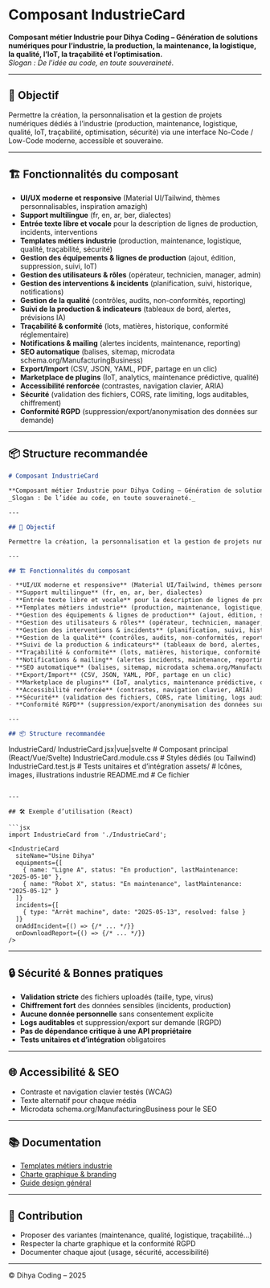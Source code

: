# Composant IndustrieCard

**Composant métier Industrie pour Dihya Coding – Génération de solutions numériques pour l’industrie, la production, la maintenance, la logistique, la qualité, l’IoT, la traçabilité et l’optimisation.**  
_Slogan : De l’idée au code, en toute souveraineté._

---

## 🎯 Objectif

Permettre la création, la personnalisation et la gestion de projets numériques dédiés à l’industrie (production, maintenance, logistique, qualité, IoT, traçabilité, optimisation, sécurité) via une interface No-Code / Low-Code moderne, accessible et souveraine.

---

## 🏗️ Fonctionnalités du composant

- **UI/UX moderne et responsive** (Material UI/Tailwind, thèmes personnalisables, inspiration amazigh)
- **Support multilingue** (fr, en, ar, ber, dialectes)
- **Entrée texte libre et vocale** pour la description de lignes de production, incidents, interventions
- **Templates métiers industrie** (production, maintenance, logistique, qualité, traçabilité, sécurité)
- **Gestion des équipements & lignes de production** (ajout, édition, suppression, suivi, IoT)
- **Gestion des utilisateurs & rôles** (opérateur, technicien, manager, admin)
- **Gestion des interventions & incidents** (planification, suivi, historique, notifications)
- **Gestion de la qualité** (contrôles, audits, non-conformités, reporting)
- **Suivi de la production & indicateurs** (tableaux de bord, alertes, prévisions IA)
- **Traçabilité & conformité** (lots, matières, historique, conformité réglementaire)
- **Notifications & mailing** (alertes incidents, maintenance, reporting)
- **SEO automatique** (balises, sitemap, microdata schema.org/ManufacturingBusiness)
- **Export/Import** (CSV, JSON, YAML, PDF, partage en un clic)
- **Marketplace de plugins** (IoT, analytics, maintenance prédictive, qualité)
- **Accessibilité renforcée** (contrastes, navigation clavier, ARIA)
- **Sécurité** (validation des fichiers, CORS, rate limiting, logs auditables, chiffrement)
- **Conformité RGPD** (suppression/export/anonymisation des données sur demande)

---

## 📦 Structure recommandée
```markdown
# Composant IndustrieCard

**Composant métier Industrie pour Dihya Coding – Génération de solutions numériques pour l’industrie, la production, la maintenance, la logistique, la qualité, l’IoT, la traçabilité et l’optimisation.**  
_Slogan : De l’idée au code, en toute souveraineté._

---

## 🎯 Objectif

Permettre la création, la personnalisation et la gestion de projets numériques dédiés à l’industrie (production, maintenance, logistique, qualité, IoT, traçabilité, optimisation, sécurité) via une interface No-Code / Low-Code moderne, accessible et souveraine.

---

## 🏗️ Fonctionnalités du composant

- **UI/UX moderne et responsive** (Material UI/Tailwind, thèmes personnalisables, inspiration amazigh)
- **Support multilingue** (fr, en, ar, ber, dialectes)
- **Entrée texte libre et vocale** pour la description de lignes de production, incidents, interventions
- **Templates métiers industrie** (production, maintenance, logistique, qualité, traçabilité, sécurité)
- **Gestion des équipements & lignes de production** (ajout, édition, suppression, suivi, IoT)
- **Gestion des utilisateurs & rôles** (opérateur, technicien, manager, admin)
- **Gestion des interventions & incidents** (planification, suivi, historique, notifications)
- **Gestion de la qualité** (contrôles, audits, non-conformités, reporting)
- **Suivi de la production & indicateurs** (tableaux de bord, alertes, prévisions IA)
- **Traçabilité & conformité** (lots, matières, historique, conformité réglementaire)
- **Notifications & mailing** (alertes incidents, maintenance, reporting)
- **SEO automatique** (balises, sitemap, microdata schema.org/ManufacturingBusiness)
- **Export/Import** (CSV, JSON, YAML, PDF, partage en un clic)
- **Marketplace de plugins** (IoT, analytics, maintenance prédictive, qualité)
- **Accessibilité renforcée** (contrastes, navigation clavier, ARIA)
- **Sécurité** (validation des fichiers, CORS, rate limiting, logs auditables, chiffrement)
- **Conformité RGPD** (suppression/export/anonymisation des données sur demande)

---

## 📦 Structure recommandée

```
IndustrieCard/
  IndustrieCard.jsx|vue|svelte   # Composant principal (React/Vue/Svelte)
  IndustrieCard.module.css       # Styles dédiés (ou Tailwind)
  IndustrieCard.test.js          # Tests unitaires et d’intégration
  assets/                        # Icônes, images, illustrations industrie
  README.md                      # Ce fichier
```

---

## 🛠️ Exemple d’utilisation (React)

```jsx
import IndustrieCard from './IndustrieCard';

<IndustrieCard
  siteName="Usine Dihya"
  equipments={[
    { name: "Ligne A", status: "En production", lastMaintenance: "2025-05-10" },
    { name: "Robot X", status: "En maintenance", lastMaintenance: "2025-05-12" }
  ]}
  incidents={[
    { type: "Arrêt machine", date: "2025-05-13", resolved: false }
  ]}
  onAddIncident={() => {/* ... */}}
  onDownloadReport={() => {/* ... */}}
/>
```

---

## 🔒 Sécurité & Bonnes pratiques

- **Validation stricte** des fichiers uploadés (taille, type, virus)
- **Chiffrement fort** des données sensibles (incidents, production)
- **Aucune donnée personnelle** sans consentement explicite
- **Logs auditables** et suppression/export sur demande (RGPD)
- **Pas de dépendance critique à une API propriétaire**
- **Tests unitaires et d’intégration** obligatoires

---

## 🌐 Accessibilité & SEO

- Contraste et navigation clavier testés (WCAG)
- Texte alternatif pour chaque média
- Microdata schema.org/ManufacturingBusiness pour le SEO

---

## 📚 Documentation

- [Templates métiers industrie](../../../docs/contribution/templates/README.md)
- [Charte graphique & branding](../../../branding/README.md)
- [Guide design général](../../../design/README.md)

---

## 🤝 Contribution

- Proposer des variantes (maintenance, qualité, logistique, traçabilité…)
- Respecter la charte graphique et la conformité RGPD
- Documenter chaque ajout (usage, sécurité, accessibilité)

---

© Dihya Coding – 2025
```